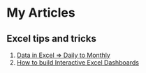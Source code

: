 # My Articles

## Excel tips and tricks
1. [Data in Excel => Daily to Monthly](https://www.youtube.com/watch?v=XBuRDRjKLo8)
2. [How to build Interactive Excel Dashboards](https://www.youtube.com/watch?v=K74_FNnlIF8)
